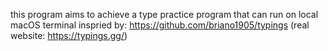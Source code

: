 this program aims to achieve a type practice program that can run on local macOS terminal
inspried by: https://github.com/briano1905/typings (real website: https://typings.gg/)
